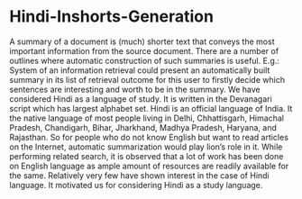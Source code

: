 # Hindi-Inshorts-Generation
A summary of a document is (much) shorter text that conveys the most important information from the source document. There are a number of outlines where automatic construction of such summaries is useful. E.g.: System of an information retrieval could present an automatically built summary in its list of retrieval outcome for this user to firstly decide which sentences are interesting and worth to be in the summary. We have considered Hindi as a language of study. It is written in the Devanagari script which has largest alphabet set. Hindi is an official language of India. It the native language of most people living in Delhi, Chhattisgarh, Himachal Pradesh, Chandigarh, Bihar, Jharkhand, Madhya Pradesh, Haryana, and Rajasthan. So for people who do not know English but want to read articles on the Internet, automatic summarization would play lion’s role in it. While performing related search, it is observed that a lot of work has been done on English language as ample amount of resources are readily available for the same. Relatively very few have shown interest in the case of Hindi language. It motivated us for considering Hindi as a study language.
